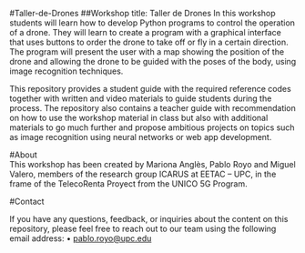#Taller-de-Drones
##Workshop title: Taller de Drones
In this workshop students will learn how to develop Python programs to control the operation of a drone. They will learn to create a program with a graphical interface that uses buttons to order the drone to take off or fly in a certain direction. The program will present the user with a map showing the position of the drone and allowing the drone to be guided with the poses of the body, using image recognition techniques.    
     
This repository provides a student guide with the required reference codes together with written and video materials to guide students during the process.
The repository also contains a teacher guide with recommendation on how to use the workshop material in class but also with additional materials to go much further and propose ambitious projects on topics such as image recognition using neural networks or web app development.     
    
#About    
This workshop has been created by Mariona Anglès, Pablo Royo and Miguel Valero, members of the research group ICARUS at EETAC – UPC, in the frame of the TelecoRenta Proyect from the UNICO 5G Program.      
      
#Contact     
    
If you have any questions, feedback, or inquiries about the content on this repository, please feel free to reach out to our team using the following email address:
•	pablo.royo@upc.edu

